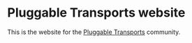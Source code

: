 # Pluggable Transports website

This is the website for the [Pluggable Transports][ptwebsite] community.

[ptwebsite]: https://www.pluggabletransports.info

